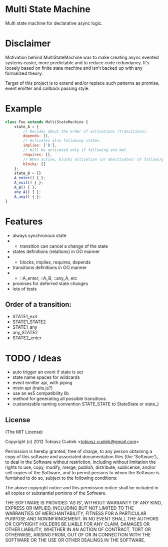 
# Multi State Machine

  Multi state machine for declarative async logic.
  
# Disclaimer

Motivation behind MultiStateMachine was to make creating async evented systems 
easier, more predictable and to reduce code redundancy. It's loosely based on 
finite state machine and isn't backed up with any formalized theory. 

Target of this project is to extend and/or replace such patterns as promise, 
event emitter and callback passing style. 
  
# Example
  
```javascript
class Foo extends MultiStateMachine {
    state_A = {
        // Decides about the order of activations (transitions).
        depends: [],
        // Activates also following states.
        implies: ['B'],
        // Will be activated only if following are met.
        requires: [],
        // When active, blocks activation (or deactivates) of following states.
        blocks: []
    };
    state_B = {}
    A_enter() { };
    A_exit() { };
    A_B() { };
    any_A() { };
    A_any() { };
}
```

# Features

- always synchronous state
- - transition can cancel a change of the state
- states definitions (relations) in OO manner
- - blocks, implies, requires, depends
- transitions definitions in OO manner
- - ::A_enter, ::A_B, ::any_A, etc
- promises for deferred state changes
- lots of tests

## Order of a transition:
- STATE1_exit
- STATE1_STATE2
- STATE1_any
- any_STATE2
- STATE2_enter

# TODO / Ideas
- auto trigger an event if state is set
- state name spaces for wildcards
- event emitter api, with piping
- mixin api (traits.js?)
- use an es5 compatibility lib
- method for generating all possible transitions
- customizable naming convention
  STATE_STATE to StateState or state_)

## License 

(The MIT License)

Copyright (c) 2012 Tobiasz Cudnik &lt;tobiasz.cudnik@gmail.com&gt;

Permission is hereby granted, free of charge, to any person obtaining
a copy of this software and associated documentation files (the
'Software'), to deal in the Software without restriction, including
without limitation the rights to use, copy, modify, merge, publish,
distribute, sublicense, and/or sell copies of the Software, and to
permit persons to whom the Software is furnished to do so, subject to
the following conditions:

The above copyright notice and this permission notice shall be
included in all copies or substantial portions of the Software.

THE SOFTWARE IS PROVIDED 'AS IS', WITHOUT WARRANTY OF ANY KIND,
EXPRESS OR IMPLIED, INCLUDING BUT NOT LIMITED TO THE WARRANTIES OF
MERCHANTABILITY, FITNESS FOR A PARTICULAR PURPOSE AND NONINFRINGEMENT.
IN NO EVENT SHALL THE AUTHORS OR COPYRIGHT HOLDERS BE LIABLE FOR ANY
CLAIM, DAMAGES OR OTHER LIABILITY, WHETHER IN AN ACTION OF CONTRACT,
TORT OR OTHERWISE, ARISING FROM, OUT OF OR IN CONNECTION WITH THE
SOFTWARE OR THE USE OR OTHER DEALINGS IN THE SOFTWARE. 